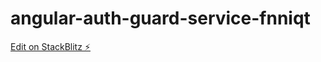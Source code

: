 # angular-auth-guard-service-fnniqt

[Edit on StackBlitz ⚡️](https://stackblitz.com/edit/angular-auth-guard-service-fnniqt)